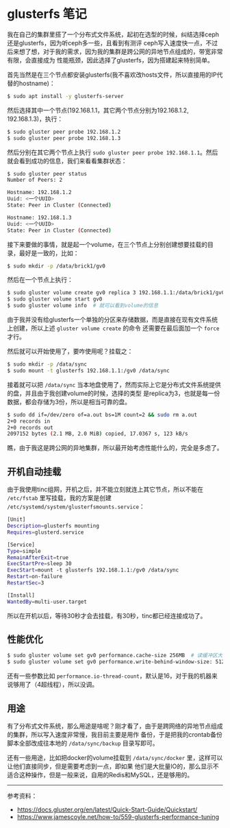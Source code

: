 # glusterfs 笔记

我在自己的集群里搭了一个分布式文件系统，起初在选型的时候，纠结选择ceph还是glusterfs，因为听ceph多一些，且看到有测评
ceph写入速度快一点，不过后来想了想，对于我的需求，因为我的集群是跨公网的异地节点组成的，带宽非常有限，会直接成为
性能瓶颈，因此选择了glusterfs，因为搭建起来特别简单。

首先当然是在三个节点都安装glusterfs(我不喜欢改hosts文件，所以直接用的IP代替的hostname)：

```bash
$ sudo apt install -y glusterfs-server
```

然后选择其中一个节点(192.168.1.1，其它两个节点分别为192.168.1.2, 192.168.1.3)，执行：

```bash
$ sudo gluster peer probe 192.168.1.2
$ sudo gluster peer probe 192.168.1.3
```

然后分别在其它两个节点上执行 `sudo gluster peer probe 192.168.1.1`。然后就会看到成功的信息，我们来看看集群状态：

```bash
$ sudo gluster peer status
Number of Peers: 2

Hostname: 192.168.1.2
Uuid: <一个UUID>
State: Peer in Cluster (Connected)

Hostname: 192.168.1.3
Uuid: <一个UUID>
State: Peer in Cluster (Connected)
```

接下来要做的事情，就是起一个volume，在三个节点上分别创建想要挂载的目录，最好是一致的，比如：

```bash
$ sudo mkdir -p /data/brick1/gv0
```

然后在一个节点上执行：

```bash
$ sudo gluster volume create gv0 replica 3 192.168.1.1:/data/brick1/gv0 192.168.1.2:/data/brick1/gv0 192.168.1.3:/data/brick1/gv0
$ sudo gluster volume start gv0
$ sudo gluster volume info  # 就可以看到volume的信息
```

由于我并没有给glusterfs一个单独的分区来存储数据，而是直接在现有文件系统上创建，所以上述 `gluster volume create` 的命令
还需要在最后面加一个 `force` 才行。

然后就可以开始使用了，要咋使用呢？挂载之：

```bash
$ sudo mkdir -p /data/sync
$ sudo mount -t glusterfs 192.168.1.1:/gv0 /data/sync
```

接着就可以把 `/data/sync` 当本地盘使用了，然而实际上它是分布式文件系统提供的盘，并且由于我创建volume的时候，选择的类型
是replica为3，也就是每一份数据，都会存储为3份，所以是相当可靠的盘。

```bash
$ sudo dd if=/dev/zero of=a.out bs=1M count=2 && sudo rm a.out
2+0 records in
2+0 records out
2097152 bytes (2.1 MB, 2.0 MiB) copied, 17.0367 s, 123 kB/s
```

瞧，由于我这是跨公网的异地集群，所以最开始考虑性能什么的，完全是多虑了。

## 开机自动挂载

由于我使用tinc组网，开机之后，并不能立刻就连上其它节点，所以不能在 `/etc/fstab` 里写挂载，我的方案是创建 `/etc/systemd/system/glusterfsmounts.service`：

```bash
[Unit]
Description=glusterfs mounting
Requires=glusterd.service

[Service]
Type=simple
RemainAfterExit=true
ExecStartPre=sleep 30
ExecStart=mount -t glusterfs 192.168.1.1:/gv0 /data/sync
Restart=on-failure
RestartSec=3

[Install]
WantedBy=multi-user.target
```

所以在开机以后，等待30秒才会去挂载，有30秒，tinc都已经连接成功了。

## 性能优化

```bash
$ sudo gluster volume set gv0 performance.cache-size 256MB  # 读缓冲区大小，默认是32M
$ sudo gluster volume set gv0 performance.write-behind-window-size: 512MB  # 写缓冲区，默认是1M
```

还有一些参数比如 `performance.io-thread-count`，默认是16，对于我的机器来说够用了（4超线程），所以没调。

## 用途

有了分布式文件系统，那么用途是啥呢？刚才看了，由于是跨网络的异地节点组成的集群，所以写入速度非常慢，我目前主要是用作
备份，于是把我的crontab备份脚本全部改成往本地的 `/data/sync/backup` 目录写即可。

还有一些用途，比如把docker的volume挂载到 `/data/sync/docker` 里，这样可以让他们直接同步，但是需要考虑到一点，即如果
他们是大批量IO的，那么显示不适合这种操作，但是一般来说，自用的Redis和MySQL，还是够用的。

---

参考资料：

- https://docs.gluster.org/en/latest/Quick-Start-Guide/Quickstart/
- https://www.jamescoyle.net/how-to/559-glusterfs-performance-tuning
